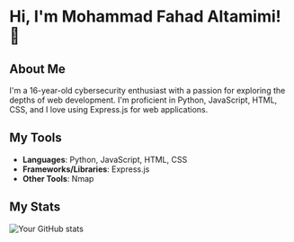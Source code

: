 # Hi, I'm Mohammad Fahad Altamimi! 👋

## About Me
I'm a 16-year-old cybersecurity enthusiast with a passion for exploring the depths of web development. I'm proficient in Python, JavaScript, HTML, CSS, and I love using Express.js for web applications.


## My Tools
- **Languages**: Python, JavaScript, HTML, CSS
- **Frameworks/Libraries**: Express.js
- **Other Tools**: Nmap

## My Stats
![Your GitHub stats](https://github-readme-stats.vercel.app/api?username=yourusername&show_icons=true&theme=radical)
